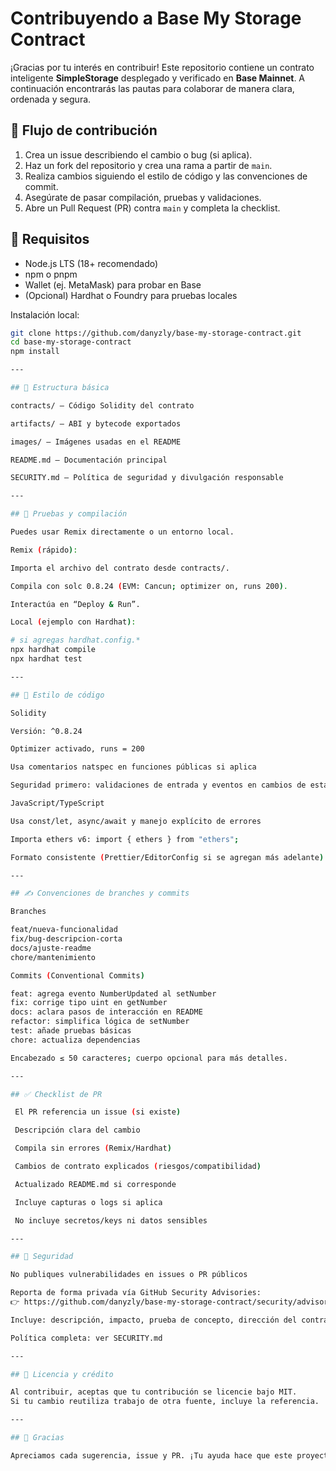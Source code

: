 # Contribuyendo a Base My Storage Contract

¡Gracias por tu interés en contribuir! Este repositorio contiene un contrato inteligente **SimpleStorage** desplegado y verificado en **Base Mainnet**. A continuación encontrarás las pautas para colaborar de manera clara, ordenada y segura.

## 🧭 Flujo de contribución
1. Crea un issue describiendo el cambio o bug (si aplica).
2. Haz un fork del repositorio y crea una rama a partir de `main`.
3. Realiza cambios siguiendo el estilo de código y las convenciones de commit.
4. Asegúrate de pasar compilación, pruebas y validaciones.
5. Abre un Pull Request (PR) contra `main` y completa la checklist.

## 🌱 Requisitos
- Node.js LTS (18+ recomendado)  
- npm o pnpm  
- Wallet (ej. MetaMask) para probar en Base  
- (Opcional) Hardhat o Foundry para pruebas locales  

Instalación local:
```bash
git clone https://github.com/danyzly/base-my-storage-contract.git
cd base-my-storage-contract
npm install

---

## 🧩 Estructura básica

contracts/ – Código Solidity del contrato

artifacts/ – ABI y bytecode exportados

images/ – Imágenes usadas en el README

README.md – Documentación principal

SECURITY.md – Política de seguridad y divulgación responsable

---

## 🧪 Pruebas y compilación

Puedes usar Remix directamente o un entorno local.

Remix (rápido):

Importa el archivo del contrato desde contracts/.

Compila con solc 0.8.24 (EVM: Cancun; optimizer on, runs 200).

Interactúa en “Deploy & Run”.

Local (ejemplo con Hardhat):

# si agregas hardhat.config.*
npx hardhat compile
npx hardhat test

---

## 🧷 Estilo de código

Solidity

Versión: ^0.8.24

Optimizer activado, runs = 200

Usa comentarios natspec en funciones públicas si aplica

Seguridad primero: validaciones de entrada y eventos en cambios de estado

JavaScript/TypeScript

Usa const/let, async/await y manejo explícito de errores

Importa ethers v6: import { ethers } from "ethers";

Formato consistente (Prettier/EditorConfig si se agregan más adelante)

---

## ✍️ Convenciones de branches y commits

Branches

feat/nueva-funcionalidad
fix/bug-descripcion-corta
docs/ajuste-readme
chore/mantenimiento

Commits (Conventional Commits)

feat: agrega evento NumberUpdated al setNumber
fix: corrige tipo uint en getNumber
docs: aclara pasos de interacción en README
refactor: simplifica lógica de setNumber
test: añade pruebas básicas
chore: actualiza dependencias

Encabezado ≤ 50 caracteres; cuerpo opcional para más detalles.

---

## ✅ Checklist de PR

 El PR referencia un issue (si existe)

 Descripción clara del cambio

 Compila sin errores (Remix/Hardhat)

 Cambios de contrato explicados (riesgos/compatibilidad)

 Actualizado README.md si corresponde

 Incluye capturas o logs si aplica

 No incluye secretos/keys ni datos sensibles

---

## 🔐 Seguridad

No publiques vulnerabilidades en issues o PR públicos

Reporta de forma privada vía GitHub Security Advisories:
👉 https://github.com/danyzly/base-my-storage-contract/security/advisories/new

Incluye: descripción, impacto, prueba de concepto, dirección del contrato y red, versión (tag o commit)

Política completa: ver SECURITY.md

---

## 📝 Licencia y crédito

Al contribuir, aceptas que tu contribución se licencie bajo MIT.
Si tu cambio reutiliza trabajo de otra fuente, incluye la referencia.

---

## 🙌 Gracias

Apreciamos cada sugerencia, issue y PR. ¡Tu ayuda hace que este proyecto sea mejor!
